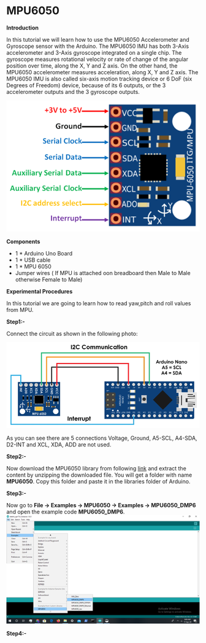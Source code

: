 # MPU6050 

**Introduction**

In this tutorial we will learn how to use the MPU6050 Accelerometer and Gyroscope sensor with the Arduino.
The MPU6050 IMU has both 3-Axis accelerometer and 3-Axis gyroscope integrated on a single chip.
The gyroscope measures rotational velocity or rate of change of the angular position over time, along the X, Y and Z axis.
On the other hand, the MPU6050 accelerometer measures acceleration, along X, Y and Z axis.
The MPU6050 IMU is also called six-axis motion tracking device or 6 DoF (six Degrees of Freedom) device, because of its 6 outputs, or the 3 accelerometer outputs and the 3 gyroscope outputs.

![MPU6050-Pinout.png](/MPU6050/images/MPU6050-Pinout.png)

**Components**

* 1 * Arduino Uno Board
* 1 * USB cable
* 1 * MPU 6050
* Jumper wires ( If MPU is attached oon breadboard then Male to Male otherwise Female to Male)

**Experimental Procedures**

In this tutorial we are going to learn how to read yaw,pitch and roll values from MPU.

**Step1:-**

Connect the circuit as shown in the following photo:

![connection](/MPU6050/images/Arduino-and-MPU6050-DMP-Interrupt-pin-circuit.png)

As you can see there are 5 connections Voltage, Ground, A5-SCL, A4-SDA, D2-INT and XCL, XDA, ADD are not used.

**Step2:-**

Now download the MPU6050 library from following [link](https://www.electronicshub.org/wp-content/uploads/2017/11/MPU6050.zip) and extract the content by unzipping the downloaded file. You will get a folder with name **MPU6050**. Copy this folder and paste it in the libraries folder of Arduino.

**Step3:-**

Now go to  **File -> Examples -> MPU6050 -> Examples -> MPU6050_DMP6** and open the example code **MPU6050_DMP6**.
![path](/MPU6050/images/pathMPU.png)

**Step4:-**


